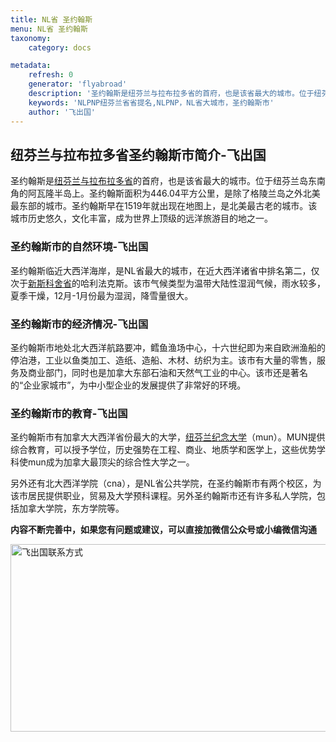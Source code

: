 ```yaml
---
title: NL省 圣约翰斯
menu: NL省 圣约翰斯
taxonomy:
    category: docs

metadata:
    refresh: 0
    generator: 'flyabroad'
    description: '圣约翰斯是纽芬兰与拉布拉多省的首府，也是该省最大的城市。位于纽芬兰岛东南角的阿瓦隆半岛上。圣约翰斯面积为446.04平方公里，是除了格陵兰岛之外北美最东部的城市。圣约翰斯早在1519年就出现在地图上，是北美最古老的城市。该城市历史悠久，文化丰富，成为世界上顶级的远洋旅游目的地之一。'
    keywords: 'NLPNP纽芬兰省省提名,NLPNP，NL省大城市，圣约翰斯市'
    author: '飞出国'
---
```

## 纽芬兰与拉布拉多省圣约翰斯市简介-飞出国

圣约翰斯是[纽芬兰与拉布拉多省]的首府，也是该省最大的城市。位于纽芬兰岛东南角的阿瓦隆半岛上。圣约翰斯面积为446.04平方公里，是除了格陵兰岛之外北美最东部的城市。圣约翰斯早在1519年就出现在地图上，是北美最古老的城市。该城市历史悠久，文化丰富，成为世界上顶级的远洋旅游目的地之一。

### 圣约翰斯市的自然环境-飞出国

圣约翰斯临近大西洋海岸，是NL省最大的城市，在近大西洋诸省中排名第二，仅次于[新斯科舍省]的哈利法克斯。该市气候类型为温带大陆性湿润气候，雨水较多，夏季干燥，12月-1月份最为湿润，降雪量很大。

### 圣约翰斯市的经济情况-飞出国

圣约翰斯市地处北大西洋航路要冲，鳕鱼渔场中心，十六世纪即为来自欧洲渔船的停泊港，工业以鱼类加工、造纸、造船、木材、纺织为主。该市有大量的零售，服务及商业部门，同时也是加拿大东部石油和天然气工业的中心。该市还是著名的“企业家城市”，为中小型企业的发展提供了非常好的环境。

### 圣约翰斯市的教育-飞出国

圣约翰斯市有加拿大大西洋省份最大的大学，[纽芬兰纪念大学]（mun）。MUN提供综合教育，可以授予学位，历史强势在工程、商业、地质学和医学上，这些优势学科使mun成为加拿大最顶尖的综合性大学之一。

另外还有北大西洋学院（cna），是NL省公共学院，在圣约翰斯市有两个校区，为该市居民提供职业，贸易及大学预科课程。另外圣约翰斯市还有许多私人学院，包括加拿大学院，东方学院等。

**内容不断完善中，如果您有问题或建议，可以直接加微信公众号或小编微信沟通**

<img src="http://wx1.sinaimg.cn/mw1024/892c310fly1fgkvndf1s9j20p008d0v3.jpg" width = "900" height = "300" alt="飞出国联系方式" align=center />

[NLPNP]:/ca/nl/NLPNP
[纽芬兰与拉布拉多省]:/ca/nl
[圣约翰斯]:/ca/nl/St-John's
[新斯科舍省]:/ca/ns
[纽芬兰纪念大学]:/ca/nl/mun